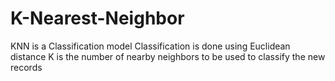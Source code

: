 # K-Nearest-Neighbor
KNN is a Classification model
Classification is done using Euclidean distance
K is the number of nearby neighbors to be used to classify the new records
